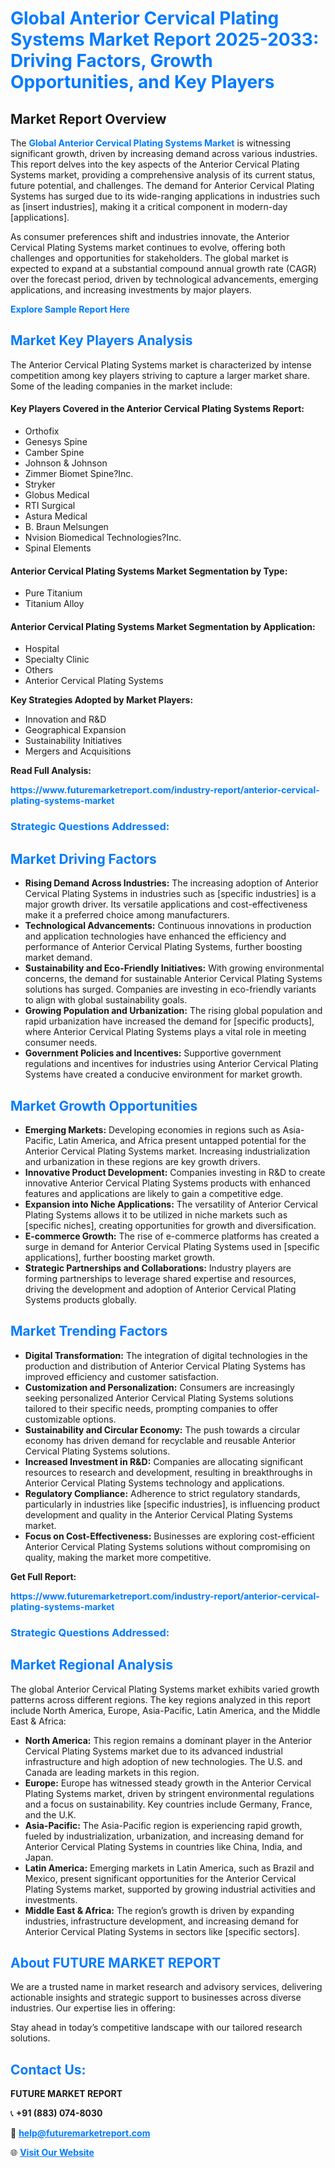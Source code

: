 <h1 style="color: #007BFF;">Global Anterior Cervical Plating Systems Market Report 2025-2033: Driving Factors, Growth Opportunities, and Key Players</h1>

<section id="overview">
<h2>Market Report Overview</h2>
<p>The <a href="https://www.futuremarketreport.com/industry-report/anterior-cervical-plating-systems-market" style="color: #007BFF; text-decoration: none;"><strong>Global Anterior Cervical Plating Systems Market</strong></a> is witnessing significant growth, driven by increasing demand across various industries. This report delves into the key aspects of the Anterior Cervical Plating Systems market, providing a comprehensive analysis of its current status, future potential, and challenges. The demand for Anterior Cervical Plating Systems has surged due to its wide-ranging applications in industries such as [insert industries], making it a critical component in modern-day [applications].</p>
<p>As consumer preferences shift and industries innovate, the Anterior Cervical Plating Systems market continues to evolve, offering both challenges and opportunities for stakeholders. The global market is expected to expand at a substantial compound annual growth rate (CAGR) over the forecast period, driven by technological advancements, emerging applications, and increasing investments by major players.</p>
</section>

<section id="overview">
<p><a href="https://www.futuremarketreport.com/request-sample/reportId=123099" style="color: #007BFF; text-decoration: none;"><strong>Explore Sample Report Here</strong></a></p>
</section>

<section id="key-players">
<h2 style="color: #007BFF;">Market Key Players Analysis</h2>
<p>The Anterior Cervical Plating Systems market is characterized by intense competition among key players striving to capture a larger market share. Some of the leading companies in the market include:</p>
<h4>Key Players Covered in the Anterior Cervical Plating Systems Report:</h4>
<ul><li>Orthofix</li><li>Genesys Spine</li><li>Camber Spine</li><li>Johnson &amp; Johnson</li><li>Zimmer Biomet Spine?Inc.</li><li>Stryker</li><li>Globus Medical</li><li>RTI Surgical</li><li>Astura Medical</li><li>B. Braun Melsungen</li><li>Nvision Biomedical Technologies?Inc.</li><li>Spinal Elements</li></ul>
<h4>Anterior Cervical Plating Systems Market Segmentation by Type:</h4>
<ul><li>Pure Titanium</li><li>Titanium Alloy</li></ul>

<h4>Anterior Cervical Plating Systems Market Segmentation by Application:</h4>
<ul><li>Hospital</li><li>Specialty Clinic</li><li>Others</li><li>Anterior Cervical Plating Systems</li></ul>
<p><strong>Key Strategies Adopted by Market Players:</strong></p>
<ul>
<li>Innovation and R&D</li>
<li>Geographical Expansion</li>
<li>Sustainability Initiatives</li>
<li>Mergers and Acquisitions</li>
</ul>
</section>

<section>
<p><strong>Read Full Analysis: </strong></p><a href="https://www.futuremarketreport.com/industry-report/anterior-cervical-plating-systems-market" style="color: #007BFF; text-decoration: none;"><strong>https://www.futuremarketreport.com/industry-report/anterior-cervical-plating-systems-market</strong></a>
<h3 style="color: #007BFF;">Strategic Questions Addressed:</h3>
</section>

<section id="driving-factors">
<h2 style="color: #007BFF;">Market Driving Factors</h2>
<ul>
<li><strong>Rising Demand Across Industries:</strong> The increasing adoption of Anterior Cervical Plating Systems in industries such as [specific industries] is a major growth driver. Its versatile applications and cost-effectiveness make it a preferred choice among manufacturers.</li>
<li><strong>Technological Advancements:</strong> Continuous innovations in production and application technologies have enhanced the efficiency and performance of Anterior Cervical Plating Systems, further boosting market demand.</li>
<li><strong>Sustainability and Eco-Friendly Initiatives:</strong> With growing environmental concerns, the demand for sustainable Anterior Cervical Plating Systems solutions has surged. Companies are investing in eco-friendly variants to align with global sustainability goals.</li>
<li><strong>Growing Population and Urbanization:</strong> The rising global population and rapid urbanization have increased the demand for [specific products], where Anterior Cervical Plating Systems plays a vital role in meeting consumer needs.</li>
<li><strong>Government Policies and Incentives:</strong> Supportive government regulations and incentives for industries using Anterior Cervical Plating Systems have created a conducive environment for market growth.</li>
</ul>
</section>

<section id="growth-opportunities">
<h2 style="color: #007BFF;">Market Growth Opportunities</h2>
<ul>
<li><strong>Emerging Markets:</strong> Developing economies in regions such as Asia-Pacific, Latin America, and Africa present untapped potential for the Anterior Cervical Plating Systems market. Increasing industrialization and urbanization in these regions are key growth drivers.</li>
<li><strong>Innovative Product Development:</strong> Companies investing in R&D to create innovative Anterior Cervical Plating Systems products with enhanced features and applications are likely to gain a competitive edge.</li>
<li><strong>Expansion into Niche Applications:</strong> The versatility of Anterior Cervical Plating Systems allows it to be utilized in niche markets such as [specific niches], creating opportunities for growth and diversification.</li>
<li><strong>E-commerce Growth:</strong> The rise of e-commerce platforms has created a surge in demand for Anterior Cervical Plating Systems used in [specific applications], further boosting market growth.</li>
<li><strong>Strategic Partnerships and Collaborations:</strong> Industry players are forming partnerships to leverage shared expertise and resources, driving the development and adoption of Anterior Cervical Plating Systems products globally.</li>
</ul>
</section>

<section id="trending-factors">
<h2 style="color: #007BFF;">Market Trending Factors</h2>
<ul>
<li><strong>Digital Transformation:</strong> The integration of digital technologies in the production and distribution of Anterior Cervical Plating Systems has improved efficiency and customer satisfaction.</li>
<li><strong>Customization and Personalization:</strong> Consumers are increasingly seeking personalized Anterior Cervical Plating Systems solutions tailored to their specific needs, prompting companies to offer customizable options.</li>
<li><strong>Sustainability and Circular Economy:</strong> The push towards a circular economy has driven demand for recyclable and reusable Anterior Cervical Plating Systems solutions.</li>
<li><strong>Increased Investment in R&D:</strong> Companies are allocating significant resources to research and development, resulting in breakthroughs in Anterior Cervical Plating Systems technology and applications.</li>
<li><strong>Regulatory Compliance:</strong> Adherence to strict regulatory standards, particularly in industries like [specific industries], is influencing product development and quality in the Anterior Cervical Plating Systems market.</li>
<li><strong>Focus on Cost-Effectiveness:</strong> Businesses are exploring cost-efficient Anterior Cervical Plating Systems solutions without compromising on quality, making the market more competitive.</li>
</ul>
</section>

<section>
<p><strong>Get Full Report: </strong></p><a href="https://www.futuremarketreport.com/industry-report/anterior-cervical-plating-systems-market" style="color: #007BFF; text-decoration: none;"><strong>https://www.futuremarketreport.com/industry-report/anterior-cervical-plating-systems-market</strong></a>
<h3 style="color: #007BFF;">Strategic Questions Addressed:</h3>
</section>


<section id="regional-analysis">
<h2 style="color: #007BFF;">Market Regional Analysis</h2>
<p>The global Anterior Cervical Plating Systems market exhibits varied growth patterns across different regions. The key regions analyzed in this report include North America, Europe, Asia-Pacific, Latin America, and the Middle East & Africa:</p>
<ul>
<li><strong>North America:</strong> This region remains a dominant player in the Anterior Cervical Plating Systems market due to its advanced industrial infrastructure and high adoption of new technologies. The U.S. and Canada are leading markets in this region.</li>
<li><strong>Europe:</strong> Europe has witnessed steady growth in the Anterior Cervical Plating Systems market, driven by stringent environmental regulations and a focus on sustainability. Key countries include Germany, France, and the U.K.</li>
<li><strong>Asia-Pacific:</strong> The Asia-Pacific region is experiencing rapid growth, fueled by industrialization, urbanization, and increasing demand for Anterior Cervical Plating Systems in countries like China, India, and Japan.</li>
<li><strong>Latin America:</strong> Emerging markets in Latin America, such as Brazil and Mexico, present significant opportunities for the Anterior Cervical Plating Systems market, supported by growing industrial activities and investments.</li>
<li><strong>Middle East & Africa:</strong> The region’s growth is driven by expanding industries, infrastructure development, and increasing demand for Anterior Cervical Plating Systems in sectors like [specific sectors].</li>
</ul>
</section>

<footer>
<h2 style="color: #007BFF;">About FUTURE MARKET REPORT</h2>
<p>We are a trusted name in market research and advisory services, delivering actionable insights and strategic support to businesses across diverse industries. Our expertise lies in offering:</p>

<p>Stay ahead in today’s competitive landscape with our tailored research solutions.</p>

<h2 style="color: #007BFF;">Contact Us:</h2>
<p><strong>FUTURE MARKET REPORT</strong></p>
<p>📞 <strong>+91 (883) 074-8030</strong></p>
<p>📧 <strong><a href="mailto:help@futuremarketreport.com" style="color: #007BFF;">help@futuremarketreport.com</a></strong></p>
<p>🌐 <strong><a href="https://www.futuremarketreport.com/" style="color: #007BFF;">Visit Our Website</a></strong></p>
</footer>